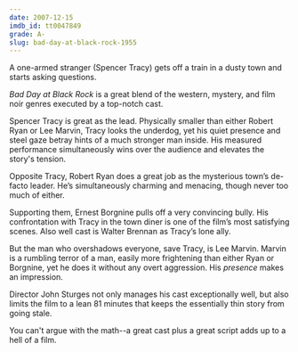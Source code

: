 ```yaml
---
date: 2007-12-15
imdb_id: tt0047849
grade: A-
slug: bad-day-at-black-rock-1955
---
```


A one-armed stranger (Spencer Tracy) gets off a train in a dusty town and starts asking questions.

_Bad Day at Black Rock_ is a great blend of the western, mystery, and film noir genres executed by a top-notch cast.

Spencer Tracy is great as the lead. Physically smaller than either Robert Ryan or Lee Marvin, Tracy looks the underdog, yet his quiet presence and steel gaze betray hints of a much stronger man inside. His measured performance simultaneously wins over the audience and elevates the story's tension.

Opposite Tracy, Robert Ryan does a great job as the mysterious town’s de-facto leader. He’s simultaneously charming and menacing, though never too much of either.

Supporting them, Ernest Borgnine pulls off a very convincing bully. His confrontation with Tracy in the town diner is one of the film’s most satisfying scenes. Also well cast is Walter Brennan as Tracy’s lone ally.

But the man who overshadows everyone, save Tracy, is Lee Marvin. Marvin is a rumbling terror of a man, easily more frightening than either Ryan or Borgnine, yet he does it without any overt aggression. His _presence_ makes an impression.

Director John Sturges not only manages his cast exceptionally well, but also limits the film to a lean 81 minutes that keeps the essentially thin story from going stale.

You can't argue with the math--a great cast plus a great script adds up to a hell of a film.
